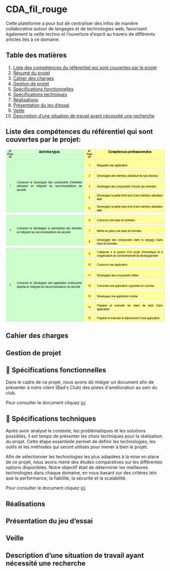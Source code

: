 # CDA_fil_rouge
Cette plateforme a pour but de centraliser des infos de manière collaborative autour de langages et de technologies web, favorisant également la veille techno et l’ouverture d’esprit au travers de différents articles liés à ce domaine.


## Table des matières

1. [Liste des compétences du référentiel qui sont couvertes par le projet](#Liste-des-compétences-du-référentiel-qui-sont-couvertes-par-le-projet)
2. [Résumé du projet](./resume-projet.md)
3. [Cahier des charges](./cahier-des-charges.md)
4. [Gestion de projet](/Gestion-de-projet/gestion-de-projet.md)
5. [Spécifications fonctionnelles](./Specifications-fonctionelles/specifications-fonctionelles.md)
6. [Spécifications techniques](./specifications-techniques.md)
7. [Réalisations](#Réalisations)
8. [Présentation du jeu d’essai](#Présentation-du-jeu-d’essai)
9. [Veille](#Veille)
10. [Description d’une situation de travail ayant nécessité une recherche](#Description-d’-une-situation-de-travail-ayant-nécessité-une-recherche)

## Liste des compétences du référentiel qui sont couvertes par le projet:
![alt text](img/image.png)

## Cahier des charges

## Gestion de projet

## 📣 Spécifications fonctionnelles

Dans le cadre de ce projet, nous avons dû rédiger un document afin de présenter à notre client (Bad's Club) des pistes d'amélioration au sein du club.

Pour consulter le document cliquez <a href="doc/improvement-proposition-strategy.md">ici</a>

## 📣 Spécifications techniques

Après avoir analysé le contexte, les problématiques et les solutions possibles, il est temps de présenter les choix techniques pour la réalisation du projet. Cette étape essentielle permet de définir les technologies, les outils et les méthodes qui seront utilisés pour mener à bien le projet.

Afin de sélectionner les technologies les plus adaptées à la mise en place de ce projet, nous avons mené des études comparatives sur les différentes options disponibles. Notre objectif était de déterminer les meilleures technologies dans chaque domaine, en nous basant sur des critères tels que la performance, la fiabilité, la sécurité et la scalabilité.

Pour consulter le document cliquez <a href="doc/technical-proposition.md">ici</a>

## Réalisations

## Présentation du jeu d’essai

## Veille

## Description d’une situation de travail ayant nécessité une recherche
